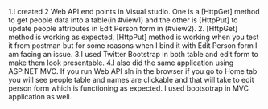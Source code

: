 1.I created 2 Web API end points in Visual studio. One is a [HttpGet] method to get people data into a table(in #view1) and 
the other is [HttpPut] to update people attributes in Edit Person form in (#view2).
2. [HttpGet] method is working as expected, [HttpPut] method is working when you test it from postman 
but for some reasons when I bind it with Edit Person form I am facing an issue.
3.I used Twitter Bootstrap in both table and edit form to make them look presentable.
4.I also did the same application using ASP.NET MVC. If you run Web API sln in the browser if you go to Home tab
you will see people table and names are clickable and that will take to edit person form which is functioning as expected.
I used bootsotrap in MVC application as well.
